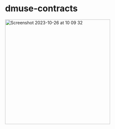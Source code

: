 # dmuse-contracts
<img width="343" alt="Screenshot 2023-10-26 at 10 09 32" src="https://github.com/sebamiro/dmuse-contracts/assets/26301892/b964840d-86f9-4a90-950b-68005164cfec">
